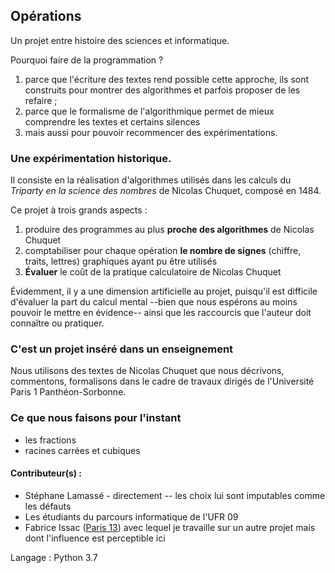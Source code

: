 ## Opérations
Un projet entre histoire des sciences et informatique. 



Pourquoi faire de la programmation ?
1. parce que l'écriture des textes rend possible cette approche, ils sont construits pour montrer des algorithmes et parfois proposer de les refaire ; 
2. parce que le formalisme de l'algorithmique permet de mieux comprendre les textes et certains silences 
3. mais aussi pour pouvoir recommencer des expérimentations. 

### Une expérimentation historique. 

Il consiste en la réalisation d'algorithmes utilisés dans les calculs du _Triparty en la science des nombres_ de Nicolas Chuquet, composé en 1484. 

Ce projet à trois grands aspects : 
1. produire des programmes au plus **proche des algorithmes** de Nicolas Chuquet 
2. comptabiliser pour chaque opération **le nombre de signes** (chiffre, traits, lettres) graphiques ayant pu être utilisés 
3. **Évaluer** le coût de la pratique calculatoire de Nicolas Chuquet 



Évidemment, il y a une dimension artificielle au projet, puisqu'il est difficile d'évaluer la part du calcul mental --bien que nous espérons au moins pouvoir le mettre en évidence-- ainsi que les raccourcis que l'auteur doit connaître ou pratiquer.




### C'est un projet inséré dans un enseignement
Nous utilisons des textes de Nicolas Chuquet que nous décrivons, commentons, formalisons dans le cadre de travaux dirigés de l'Université Paris 1 Panthéon-Sorbonne.



### Ce que nous faisons pour l'instant 

* les fractions 
* racines carrées et cubiques



#### Contributeur(s) : 
- Stéphane Lamassé  - directement -- les choix lui sont imputables comme les défauts 
- Les étudiants du parcours informatique de l'UFR 09 
- Fabrice Issac ([Paris 13](http://ttn.univ-paris13.fr/index.php/fabrice-issac/)) avec lequel je travaille sur un autre projet mais dont l'influence est perceptible ici 





Langage : Python 3.7
